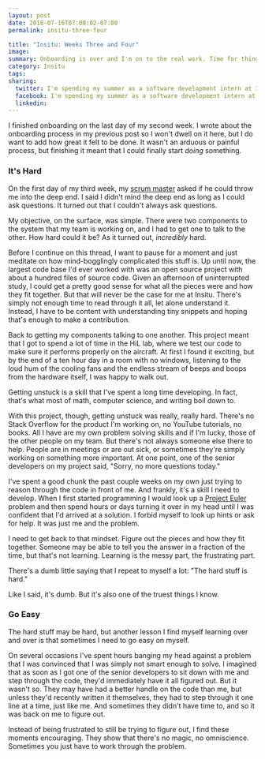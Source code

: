 ```yaml
---
layout: post
date: 2018-07-16T07:08:02-07:00
permalink: insitu-three-four

title: "Insitu: Weeks Three and Four"
image:
summary: Onboarding is over and I'm on to the real work. Time for things to get hard.
category: Insitu
tags: 
sharing:
  twitter: I'm spending my summer as a software development intern at Insitu. Here's what I learned in my third and fourth week.
  facebook: I'm spending my summer as a software development intern at Insitu. Here's what I learned in my third and fourth week.
  linkedin:
---
```


I finished onboarding on the last day of my second week. I wrote about the onboarding process in my previous post so I won't dwell on it here, but I do want to add how great it felt to be done. It wasn't an arduous or painful process, but finishing it meant that I could finally start *doing* something.

### It's Hard

On the first day of my third week, my [scrum master](https://en.wikipedia.org/wiki/Scrum_(software_development)#Scrum_master) asked if he could throw me into the deep end. I said I didn't mind the deep end as long as I could ask questions. It turned out that I couldn't always ask questions.

My objective, on the surface, was simple. There were two components to the system that my team is working on, and I had to get one to talk to the other. How hard could it be? As it turned out, *incredibly* hard. 

Before I continue on this thread, I want to pause for a moment and just meditate on how mind-bogglingly complicated this stuff is. Up until now, the largest code base I'd ever worked with was an open source project with about a hundred files of source code. Given an afternoon of uninterrupted study, I could get a pretty good sense for what all the pieces were and how they fit together. But that will never be the case for me at Insitu. There's simply not enough time to read through it all, let alone understand it. Instead, I have to be content with understanding tiny snippets and hoping that's enough to make a contribution.

Back to getting my components talking to one another. This project meant that I got to spend a lot of time in the HiL lab, where we test our code to make sure it performs properly on the aircraft. At first I found it exciting, but by the end of a ten hour day in a room with no windows, listening to the loud hum of the cooling fans and the endless stream of beeps and boops from the hardware itself, I was happy to walk out.

Getting unstuck is a skill that I've spent a long time developing. In fact, that's what most of math, computer science, and writing boil down to. 

With this project, though, getting unstuck was really, really hard. There's no Stack Overflow for the product I'm working on, no YouTube tutorials, no books. All I have are my own problem solving skills and if I'm lucky, those of the other people on my team. But there's not always someone else there to help. People are in meetings or are out sick, or sometimes they're simply working on something more important. At one point, one of the senior developers on my project said, "Sorry, no more questions today."

I've spent a good chunk the past couple weeks on my own just trying to reason through the code in front of me. And frankly, it's a skill I need to develop. When I first started programming I would look up a [Project Euler](https://projecteuler.net/) problem and then spend hours or days turning it over in my head until I was confident that I'd arrived at a solution. I forbid myself to look up hints or ask for help. It was just me and the problem. 

I need to get back to that mindset. Figure out the pieces and how they fit together. Someone may be able to tell you the answer in a fraction of the time, but that's not learning. Learning is the messy part, the frustrating part. 

There's a dumb little saying that I repeat to myself a lot: "The hard stuff is hard." 

Like I said, it's dumb. But it's also one of the truest things I know.

### Go Easy

The hard stuff may be hard, but another lesson I find myself learning over and over is that sometimes I need to go easy on myself. 

On several occasions I've spent hours banging my head against a problem that I was convinced that I was simply not smart enough to solve. I imagined that as soon as I got one of the senior developers to sit down with me and step through the code, they'd immediately have it all figured out. But it wasn't so. They may have had a better handle on the code than me, but unless they'd recently written it themselves, they had to step through it one line at a time, just like me. And sometimes they didn't have time to, and so it was back on me to figure out. 

Instead of being frustrated to still be trying to figure out, I find these moments encouraging. They show that there's no magic, no omniscience. Sometimes you just have to work through the problem.
